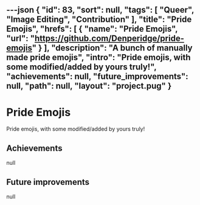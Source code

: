 ---json
{
"id": 83,
"sort": null,
"tags": [
"Queer",
"Image Editing",
"Contribution"
],
"title": "Pride Emojis",
"hrefs": [
{
"name": "Pride Emojis",
"url": "https://github.com/Denperidge/pride-emojis"
}
],
"description": "A bunch of manually made pride emojis",
"intro": "Pride emojis, with some modified/added by yours truly!",
"achievements": null,
"future_improvements": null,
"path": null,
"layout": "project.pug"
}
---
# Pride Emojis
Pride emojis, with some modified/added by yours truly!

## Achievements
null

## Future improvements
null
